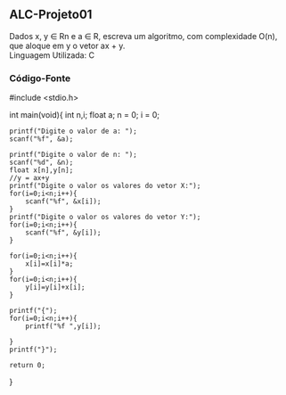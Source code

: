 ## ALC-Projeto01
Dados x, y ∈ Rn
e a ∈ R, escreva um algoritmo, com complexidade
O(n), que aloque em y o vetor ax + y.
<br />Linguagem Utilizada:  C

### Código-Fonte
#include <stdio.h>

int main(void){
    int n,i;
    float a;
    n = 0; i = 0;


    printf("Digite o valor de a: ");
    scanf("%f", &a);

    printf("Digite o valor de n: ");
    scanf("%d", &n);
    float x[n],y[n];
    //y = ax+y
    printf("Digite o valor os valores do vetor X:");
    for(i=0;i<n;i++){
        scanf("%f", &x[i]);
    }
    printf("Digite o valor os valores do vetor Y:");
    for(i=0;i<n;i++){
        scanf("%f", &y[i]);
    }

    for(i=0;i<n;i++){
        x[i]=x[i]*a;
    }
    for(i=0;i<n;i++){
        y[i]=y[i]+x[i];
    }

    printf("{");
    for(i=0;i<n;i++){
        printf("%f ",y[i]);

    }
    printf("}");

    return 0;
}

